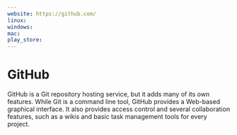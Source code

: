 ```yaml
---
website: https://github.com/
linux: 
windows: 
mac: 
play_store:
---
```


# GitHub

GitHub is a Git repository hosting service, but it adds many of its own features. While Git is a command line tool, GitHub provides a Web-based graphical interface. It also provides access control and several collaboration features, such as a wikis and basic task management tools for every project.
